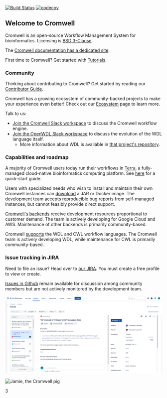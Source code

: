 [![Build Status](https://travis-ci.com/broadinstitute/cromwell.svg?branch=develop)](https://travis-ci.com/broadinstitute/cromwell?branch=develop)
[![codecov](https://codecov.io/gh/broadinstitute/cromwell/branch/develop/graph/badge.svg)](https://codecov.io/gh/broadinstitute/cromwell)

## Welcome to Cromwell

Cromwell is an open-source Workflow Management System for bioinformatics. Licensing is [BSD 3-Clause](LICENSE.txt).

The [Cromwell documentation has a dedicated site](https://cromwell.readthedocs.io/en/stable).

First time to Cromwell? Get started with [Tutorials](https://cromwell.readthedocs.io/en/stable/tutorials/FiveMinuteIntro/).

### Community

Thinking about contributing to Cromwell? Get started by reading our [Contributor Guide](CONTRIBUTING.md).

Cromwell has a growing ecosystem of community-backed projects to make your experience even better! Check out our [Ecosystem](https://cromwell.readthedocs.io/en/stable/Ecosystem/) page to learn more.

Talk to us:
- [Join the Cromwell Slack workspace](https://join.slack.com/t/cromwellhq/shared_invite/zt-dxmmrtye-JHxwKE53rfKE_ZWdOHIB4g) to discuss the Cromwell workflow engine.
- [Join the OpenWDL Slack workspace](https://join.slack.com/t/openwdl/shared_invite/zt-ctmj4mhf-cFBNxIiZYs6SY9HgM9UAVw) to discuss the evolution of the WDL language itself.
    - More information about WDL is available in [that project's repository](https://github.com/openwdl/wdl).  

### Capabilities and roadmap

A majority of Cromwell users today run their workflows in [Terra](https://app.terra.bio/), a fully-managed cloud-native bioinformatics computing platform. See [here](https://support.terra.bio/hc/en-us/articles/360036379771-Get-started-running-workflows) for a quick-start guide.

Users with specialized needs who wish to install and maintain their own Cromwell instances can [download](https://github.com/broadinstitute/cromwell/releases) a JAR or Docker image. The development team accepts reproducible bug reports from self-managed instances, but cannot feasibly provide direct support.

[Cromwell's backends](https://cromwell.readthedocs.io/en/stable/backends/Backends/) receive development resources proportional to customer demand. The team is actively developing for Google Cloud and AWS. Maintenance of other backends is primarily community-based.

Cromwell [supports](https://cromwell.readthedocs.io/en/stable/LanguageSupport/) the WDL and CWL workflow languages. The Cromwell team is actively developing WDL, while maintenance for CWL is primarily community-based.  

### Issue tracking in JIRA

<!--
AEN external issue filing tested 2020-12-08 with `oednichols@gmail.com` / `https://broadworkbench.atlassian.net/browse/CROM-6681`
-->

Need to file an issue? Head over to [our JIRA](https://broadworkbench.atlassian.net/jira/software/c/projects/CROM/issues). You must create a free profile to view or create.

[Issues in Github](https://github.com/broadinstitute/cromwell/issues) remain available for discussion among community members but are not actively monitored by the development team.

![Cromwell JIRA](docs/img/cromwell_jira.png)

![Jamie, the Cromwell pig](docs/jamie_the_cromwell_pig.png)


3

